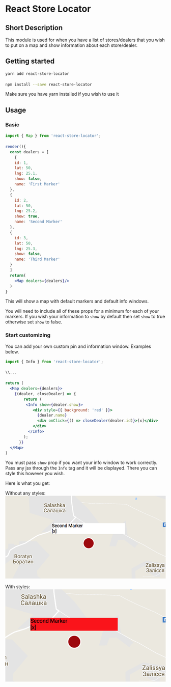 # React Store Locator

## Short Description

This module is used for when you have a list of stores/dealers that you wish to put on a map and show information about each store/dealer.

## Getting started

```bash
yarn add react-store-locator

npm install --save react-store-locator
```

Make sure you have yarn installed if you wish to use it

## Usage

### Basic

```jsx
import { Map } from 'react-store-locator';

render(){
  const dealers = [
    {
    id: 1,
    lat: 50,
    lng: 25.1,
    show: false,
    name: 'First Marker'
  },
  {
    id: 2,
    lat: 50,
    lng: 25.2,
    show: true,
    name: 'Second Marker'
  },
  {
    id: 3,
    lat: 50,
    lng: 25.3,
    show: false,
    name: 'Third Marker'
  }
  ]
  return(
    <Map dealers={dealers}/>
  )
}
```

This will show a map with default markers and default info windows.

You will need to include all of these props for a minimum for each of your markers. If you wish your information to `show` by default then set `show` to true otherwise set `show` to false.

### Start customizing

You can add your own custom pin and information window. Examples below.

```jsx
import { Info } from 'react-store-locator';

\\...

return (
  <Map dealers={dealers}>
    {(dealer, closeDealer) => {
        return (
         <Info show={dealer.show}>
            <div style={{ background: 'red' }}>
              {dealer.name}
              <div onClick={() => closeDealer(dealer.id)}>[x]</div>
            </div>
          </Info>
        );
      }}
  </Map>
)
```

You must pass `show` prop if you want your info window to work correctly. Pass any jsx through the `Info` tag and it will be displayed. There you can style this however you wish.

Here is what you get:

Without any styles:
![customInfo](customInfo.png)

With styles:
![customInfoRed](customInfoRed.png)
